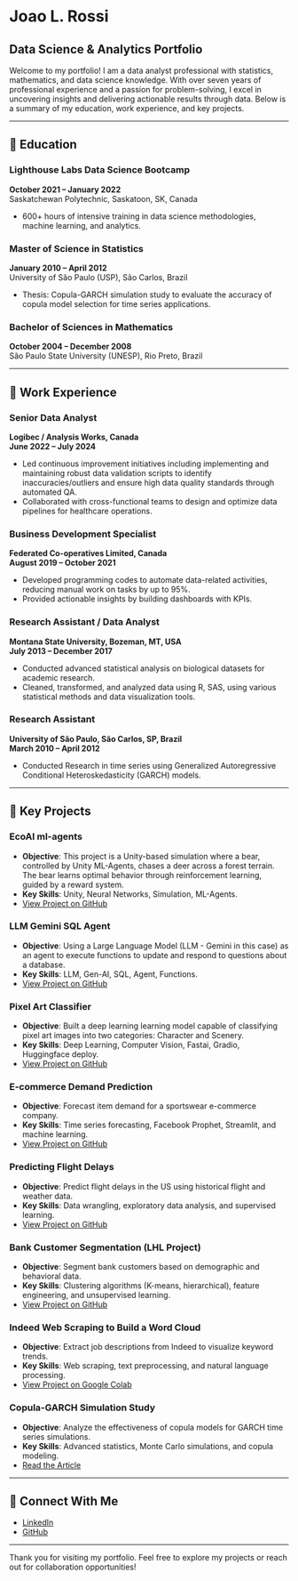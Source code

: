 # Joao L. Rossi  

## Data Science & Analytics Portfolio  

Welcome to my portfolio! I am a data analyst professional with statistics, mathematics, and data science knowledge. With over seven years of professional experience and a passion for problem-solving, I excel in uncovering insights and delivering actionable results through data. Below is a summary of my education, work experience, and key projects.

---

## 📘 Education  
### **Lighthouse Labs Data Science Bootcamp**  
**October 2021 – January 2022**  
Saskatchewan Polytechnic, Saskatoon, SK, Canada  
- 600+ hours of intensive training in data science methodologies, machine learning, and analytics.  

### **Master of Science in Statistics**  
**January 2010 – April 2012**  
University of São Paulo (USP), São Carlos, Brazil  
- Thesis: Copula-GARCH simulation study to evaluate the accuracy of copula model selection for time series applications.

### **Bachelor of Sciences in Mathematics**  
**October 2004 – December 2008**  
São Paulo State University (UNESP), Rio Preto, Brazil  

---

## 💼 Work Experience  
### **Senior Data Analyst**  
**Logibec / Analysis Works, Canada**  
**June 2022 – July 2024**  
- Led continuous improvement initiatives including implementing and maintaining robust data validation scripts to identify inaccuracies/outliers and ensure high data quality standards through automated QA.  
- Collaborated with cross-functional teams to design and optimize data pipelines for healthcare operations.  

### **Business Development Specialist**  
**Federated Co-operatives Limited, Canada**  
**August 2019 – October 2021**  
- Developed programming codes to automate data-related activities, reducing manual work on tasks by up to 95%.  
- Provided actionable insights by building dashboards with KPIs.  

### **Research Assistant / Data Analyst**  
**Montana State University, Bozeman, MT, USA**  
**July 2013 – December 2017**  
- Conducted advanced statistical analysis on biological datasets for academic research.  
- Cleaned, transformed, and analyzed data using R, SAS, using various statistical methods and data visualization tools.  

### **Research Assistant**  
**University of São Paulo, São Carlos, SP, Brazil**  
**March 2010 – April 2012**  
- Conducted Research in time series using Generalized Autoregressive Conditional Heteroskedasticity (GARCH) models.  

---

## 📂 Key Projects  
### **EcoAI ml-agents**  
- **Objective**: This project is a Unity-based simulation where a bear, controlled by Unity ML-Agents, chases a deer across a forest terrain. The bear learns optimal behavior through reinforcement learning, guided by a reward system.  
- **Key Skills**: Unity, Neural Networks, Simulation, ML-Agents. 
- [View Project on GitHub](https://github.com/joao-l-rossi/EcoAI)  


### **LLM Gemini SQL Agent**  
- **Objective**: Using a Large Language Model (LLM - Gemini in this case) as an agent to execute functions to update and respond to questions about a database.  
- **Key Skills**: LLM, Gen-AI, SQL, Agent, Functions. 
- [View Project on GitHub](https://github.com/joao-l-rossi/SQL_Agent_Gemini)  

### **Pixel Art Classifier**  
- **Objective**: Built a deep learning learning model capable of classifying pixel art images into two categories: Character and Scenery.  
- **Key Skills**: Deep Learning, Computer Vision, Fastai, Gradio, Huggingface deploy. 
- [View Project on GitHub](https://github.com/joao-l-rossi/PixelClassification)  

### **E-commerce Demand Prediction**  
- **Objective**: Forecast item demand for a sportswear e-commerce company.  
- **Key Skills**: Time series forecasting, Facebook Prophet, Streamlit, and machine learning.  
- [View Project on GitHub](https://github.com/joao-l-rossi/E-commerce-Demand-Prediction)  

### **Predicting Flight Delays**  
- **Objective**: Predict flight delays in the US using historical flight and weather data.  
- **Key Skills**: Data wrangling, exploratory data analysis, and supervised learning.  
- [View Project on GitHub](https://github.com/joao-l-rossi/LHL-Predicting-Flight-Delays)  

### **Bank Customer Segmentation (LHL Project)**  
- **Objective**: Segment bank customers based on demographic and behavioral data.  
- **Key Skills**: Clustering algorithms (K-means, hierarchical), feature engineering, and unsupervised learning.  
- [View Project on GitHub](https://github.com/joao-l-rossi/mini_project_III)  

### **Indeed Web Scraping to Build a Word Cloud**  
- **Objective**: Extract job descriptions from Indeed to visualize keyword trends.  
- **Key Skills**: Web scraping, text preprocessing, and natural language processing.  
- [View Project on Google Colab](https://colab.research.google.com/drive/1GwKpUpC2sEAdPowU8j9lkxeVk74O_Ky1)  

### **Copula-GARCH Simulation Study**  
- **Objective**: Analyze the effectiveness of copula models for GARCH time series simulations.  
- **Key Skills**: Advanced statistics, Monte Carlo simulations, and copula modeling.  
- [Read the Article](http://repositorio.icmc.usp.br/server/api/core/bitstreams/54163904-a3c5-463c-ad47-c0f2ab04c1c8/content)  

---

## 🔗 Connect With Me  
- [LinkedIn](https://www.linkedin.com/in/joaolrossi/)  
- [GitHub](https://github.com/joao-l-rossi) 

---  

Thank you for visiting my portfolio. Feel free to explore my projects or reach out for collaboration opportunities!
